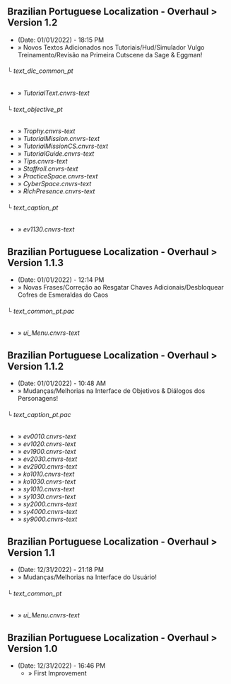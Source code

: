 ## Brazilian Portuguese Localization - Overhaul > Version 1.2
- (Date: 01/01/2022) - 18:15 PM
- » Novos Textos Adicionados nos Tutoriais/Hud/Simulador Vulgo Treinamento/Revisão na Primeira Cutscene da Sage & Eggman!
###### └ text_dlc_common_pt
  - » *TutorialText.cnvrs-text*
###### └ text_objective_pt
  - » *Trophy.cnvrs-text*
  - » *TutorialMission.cnvrs-text*
  - » *TutorialMissionCS.cnvrs-text*
  - » *TutorialGuide.cnvrs-text*
  - » *Tips.cnvrs-text*
  - » *Staffroll.cnvrs-text*
  - » *PracticeSpace.cnvrs-text*
  - » *CyberSpace.cnvrs-text*
  - » *RichPresence.cnvrs-text*
###### └ text_caption_pt
  - » *ev1130.cnvrs-text*

## Brazilian Portuguese Localization - Overhaul > Version 1.1.3
- (Date: 01/01/2022) - 12:14 PM
- » Novas Frases/Correção ao Resgatar Chaves Adicionais/Desbloquear Cofres de Esmeraldas do Caos
###### └ text_common_pt.pac
  - » *ui_Menu.cnvrs-text*

## Brazilian Portuguese Localization - Overhaul > Version 1.1.2
- (Date: 01/01/2022) - 10:48 AM
- » Mudanças/Melhorias na Interface de Objetivos & Diálogos dos Personagens!
###### └ text_caption_pt.pac
  - » *ev0010.cnvrs-text*
  - » *ev1020.cnvrs-text*
  - » *ev1900.cnvrs-text*
  - » *ev2030.cnvrs-text*
  - » *ev2900.cnvrs-text*
  - » *ko1010.cnvrs-text*
  - » *ko1030.cnvrs-text*
  - » *sy1010.cnvrs-text*
  - » *sy1030.cnvrs-text*
  - » *sy2000.cnvrs-text*
  - » *sy4000.cnvrs-text*
  - » *sy9000.cnvrs-text*

## Brazilian Portuguese Localization - Overhaul > Version 1.1
- (Date: 12/31/2022) - 21:18 PM
- » Mudanças/Melhorias na Interface do Usuário!
###### └ text_common_pt
  - » *ui_Menu.cnvrs-text*
  
## Brazilian Portuguese Localization - Overhaul > Version 1.0
- (Date: 12/31/2022) - 16:46 PM
  - » First Improvement 


